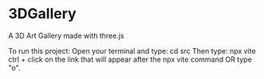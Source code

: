 # 3DGallery
 A 3D Art Gallery made with three.js

To run this project:
Open your terminal and type: cd src 
Then type: npx vite
ctrl + click on the link that will appear after the npx vite command OR type "o".
